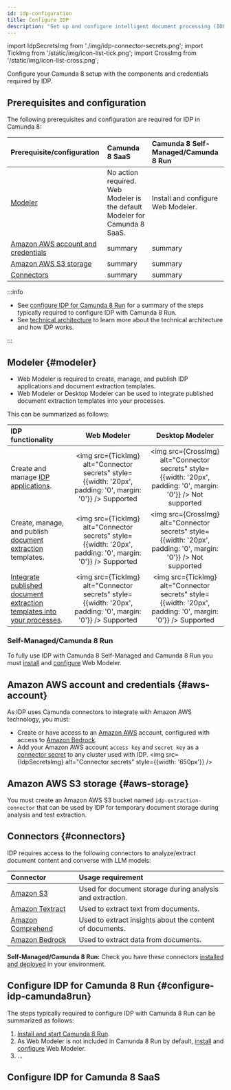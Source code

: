 ```yaml
---
id: idp-configuration
title: Configure IDP
description: "Set up and configure intelligent document processing (IDP) in Camunda 8 SaaS and Self-Managed."
---
```


import IdpSecretsImg from './img/idp-connector-secrets.png';
import TickImg from '/static/img/icon-list-tick.png';
import CrossImg from '/static/img/icon-list-cross.png';

Configure your Camunda 8 setup with the components and credentials required by IDP.

## Prerequisites and configuration

The following prerequisites and configuration are required for IDP in Camunda 8:

| Prerequisite/configuration                         | Camunda 8 SaaS                                                             | Camunda 8 Self-Managed/Camunda 8 Run |
| :------------------------------------------------- | :------------------------------------------------------------------------- | :----------------------------------- |
| [Modeler](#modeler)                                | No action required. Web Modeler is the default Modeler for Camunda 8 SaaS. | Install and configure Web Modeler.   |
| [Amazon AWS account and credentials](#aws-account) | summary                                                                    | summary                              |
| [Amazon AWS S3 storage](#aws-storage)              | summary                                                                    | summary                              |
| [Connectors](#connectors)                          | summary                                                                    | summary                              |

:::info

- See [configure IDP for Camunda 8 Run](#configure-idp-camunda8run) for a summary of the steps typically required to configure IDP with Camunda 8 Run.
- See [technical architecture](idp-reference.md#architecture) to learn more about the technical architecture and how IDP works.

:::

## Modeler {#modeler}

- Web Modeler is required to create, manage, and publish IDP applications and document extraction templates.
- Web Modeler or Desktop Modeler can be used to integrate published document extraction templates into your processes.

This can be summarized as follows:

| IDP functionality                                                                          |                                                Web Modeler                                                 |                                                 Desktop Modeler                                                 |
| :----------------------------------------------------------------------------------------- | :--------------------------------------------------------------------------------------------------------: | :-------------------------------------------------------------------------------------------------------------: |
| Create and manage [IDP applications](idp-applications.md).                                 | <img src={TickImg} alt="Connector secrets" style={{width: '20px', padding: '0', margin: '0'}} /> Supported | <img src={CrossImg} alt="Connector secrets" style={{width: '20px', padding: '0', margin: '0'}} /> Not supported |
| Create, manage, and publish [document extraction](idp-document-extraction.md) templates.   | <img src={TickImg} alt="Connector secrets" style={{width: '20px', padding: '0', margin: '0'}} /> Supported | <img src={CrossImg} alt="Connector secrets" style={{width: '20px', padding: '0', margin: '0'}} /> Not supported |
| [Integrate published document extraction templates into your processes](idp-integrate.md). | <img src={TickImg} alt="Connector secrets" style={{width: '20px', padding: '0', margin: '0'}} /> Supported |   <img src={TickImg} alt="Connector secrets" style={{width: '20px', padding: '0', margin: '0'}} /> Supported    |

### Self-Managed/Camunda 8 Run

To fully use IDP with Camunda 8 Self-Managed and Camunda 8 Run you must [install](/self-managed/modeler/web-modeler/installation.md) and [configure](/self-managed/modeler/web-modeler/configuration/configuration.md) Web Modeler.

## Amazon AWS account and credentials {#aws-account}

As IDP uses Camunda connectors to integrate with Amazon AWS technology, you must:

- Create or have access to an [Amazon AWS](https://aws.amazon.com/iam/) account, configured with access to [Amazon Bedrock](https://aws.amazon.com/bedrock/).
- Add your Amazon AWS account `access key` and `secret key` as a [connector secret](/components/console/manage-clusters/manage-secrets.md) to any cluster used with IDP.
  <img src={IdpSecretsImg} alt="Connector secrets" style={{width: '650px'}} />

## Amazon AWS S3 storage {#aws-storage}

You must create an Amazon AWS S3 bucket named `idp-extraction-connector` that can be used by IDP for temporary document storage during analysis and test extraction.

## Connectors {#connectors}

IDP requires access to the following connectors to analyze/extract document content and converse with LLM models:

| Connector                                                                                  | Usage requirement                                         |
| :----------------------------------------------------------------------------------------- | :-------------------------------------------------------- |
| [Amazon S3](/components/connectors/out-of-the-box-connectors/amazon-s3.md)                 | Used for document storage during analysis and extraction. |
| [Amazon Textract](/components/connectors/out-of-the-box-connectors/amazon-textract.md)     | Used to extract text from documents.                      |
| [Amazon Comprehend](/components/connectors/out-of-the-box-connectors/amazon-comprehend.md) | Used to extract insights about the content of documents.  |
| [Amazon Bedrock](/components/connectors/out-of-the-box-connectors/amazon-bedrock.md)       | Used to extract data from documents.                      |

**Self-Managed/Camunda 8 Run:** Check you have these connectors [installed and deployed](/self-managed/connectors-deployment/install-and-start.md) in your environment.

## Configure IDP for Camunda 8 Run {#configure-idp-camunda8run}

The steps typically required to configure IDP with Camunda 8 Run can be summarized as follows:

1. [Install and start Camunda 8 Run](/self-managed/setup/deploy/local/c8run.md#install-and-start-camunda-8-run).
1. As Web Modeler is not included in Camunda 8 Run by default, [install](/self-managed/modeler/web-modeler/installation.md) and [configure](/self-managed/modeler/web-modeler/configuration/configuration.md) Web Modeler.
1. ...

## Configure IDP for Camunda 8 SaaS
